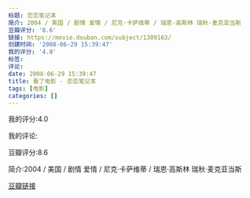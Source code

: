 ```yaml
---
标题: 恋恋笔记本
简介: 2004 / 美国 / 剧情 爱情 / 尼克·卡萨维蒂 / 瑞恩·高斯林 瑞秋·麦克亚当斯
豆瓣评分: '8.6'
链接: https://movie.douban.com/subject/1309163/
创建时间: '2008-06-29 15:39:47'
我的评分: '4.0'
标签:
评论:
date: 2008-06-29 15:39:47
title: 看了电影 - 恋恋笔记本
tags: [电影]
categories: []
---
```


我的评分:4.0

我的评论:

豆瓣评分:8.6

简介:2004 / 美国 / 剧情 爱情 / 尼克·卡萨维蒂 / 瑞恩·高斯林 瑞秋·麦克亚当斯

[豆瓣链接](https://movie.douban.com/subject/1309163/)

